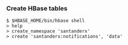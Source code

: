 
### Create HBase tables

```
$ $HBASE_HOME/bin/hbase shell
> help
> create_namespace 'santanderx'
> create 'santanderx:notifications', 'data'
```
